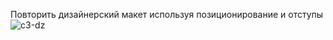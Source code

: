 Повторить дизайнерский макет используя позиционирование и отступы
![с3-dz](https://user-images.githubusercontent.com/9075641/175123394-206ac102-6ed7-45cf-9b1b-7f81fcd3e084.png)
